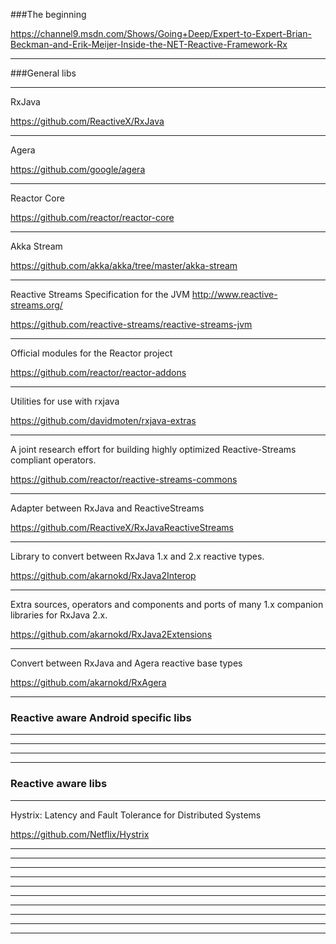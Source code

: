 ###The beginning

https://channel9.msdn.com/Shows/Going+Deep/Expert-to-Expert-Brian-Beckman-and-Erik-Meijer-Inside-the-NET-Reactive-Framework-Rx
___
###General libs
___
RxJava

https://github.com/ReactiveX/RxJava
___
Agera

https://github.com/google/agera
___
Reactor Core

https://github.com/reactor/reactor-core
___
Akka Stream

https://github.com/akka/akka/tree/master/akka-stream
___
Reactive Streams Specification for the JVM http://www.reactive-streams.org/

https://github.com/reactive-streams/reactive-streams-jvm
___
Official modules for the Reactor project

https://github.com/reactor/reactor-addons
___
Utilities for use with rxjava 

https://github.com/davidmoten/rxjava-extras
___
A joint research effort for building highly optimized Reactive-Streams compliant operators. 
 
https://github.com/reactor/reactive-streams-commons
___
Adapter between RxJava and ReactiveStreams 

https://github.com/ReactiveX/RxJavaReactiveStreams
___
Library to convert between RxJava 1.x and 2.x reactive types. 

https://github.com/akarnokd/RxJava2Interop
___
Extra sources, operators and components and ports of many 1.x companion libraries for RxJava 2.x. 

https://github.com/akarnokd/RxJava2Extensions
___
Convert between RxJava and Agera reactive base types 

https://github.com/akarnokd/RxAgera
___
### Reactive aware Android specific libs
___

___
___
___
### Reactive aware libs
___
Hystrix: Latency and Fault Tolerance for Distributed Systems

https://github.com/Netflix/Hystrix
___
___
___
___
___
___
___
___
___
___


